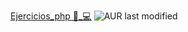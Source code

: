 [Ejercicios_php 👨_💻](https://github.com/PckProgramador/ejerciciosPHP/assets/119043644/217fbde6-0584-476c-b82e-fa80aa660670)
![AUR last modified](https://img.shields.io/aur/last-modified/ejerciciosPHP)
